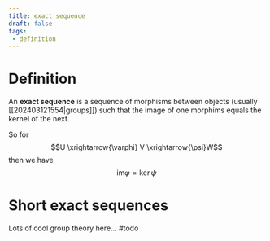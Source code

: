 ```yaml
---
title: exact sequence
draft: false
tags:
 - definition
---
```

# Definition
An **exact sequence** is a sequence of morphisms between objects (usually [[202403121554|groups]]) such that the image of one morphims equals the kernel of the next. 

So for 
$$U \xrightarrow{\varphi} V \xrightarrow{\psi}W$$
then we have 
$$\text{im}\varphi = \ker \psi$$

# Short exact sequences
Lots of cool group theory here... #todo 

